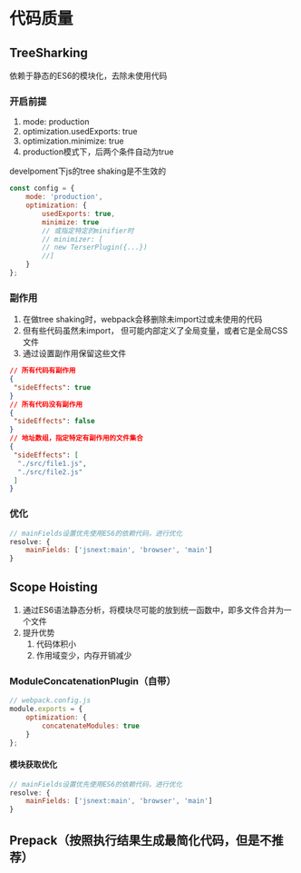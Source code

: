 # 代码质量

## TreeSharking

依赖于静态的ES6的模块化，去除未使用代码

### 开启前提

1. mode: production
2. optimization.usedExports: true
3. optimization.minimize: true
4. production模式下，后两个条件自动为true

develpoment下js的tree shaking是不生效的

```js
const config = {
    mode: 'production',
    optimization: {
        usedExports: true,
        minimize: true
        // 或指定特定的minifier时
        // minimizer: [                
        // new TerserPlugin({...})
        //]
    }
};
```

### 副作用

1. 在做tree shaking时，webpack会移删除未import过或未使用的代码
2. 但有些代码虽然未import， 但可能内部定义了全局变量，或者它是全局CSS文件
3. 通过设置副作用保留这些文件

```json
// 所有代码有副作用
{
 "sideEffects": true
}
// 所有代码没有副作用
{
 "sideEffects": false
}
// 地址数组，指定特定有副作用的文件集合
{
 "sideEffects": [
  "./src/file1.js",
  "./src/file2.js"
 ]
}
```

### 优化

```js
// mainFields设置优先使用ES6的依赖代码，进行优化
resolve: {
    mainFields: ['jsnext:main', 'browser', 'main']
}
```

## Scope Hoisting

1. 通过ES6语法静态分析，将模块尽可能的放到统一函数中，即多文件合并为一个文件
2. 提升优势
    1. 代码体积小
    2. 作用域变少，内存开销减少

### ModuleConcatenationPlugin（自带）

```js
// webpack.config.js
module.exports = {
    optimization: {
        concatenateModules: true
    }
};
```

#### 模块获取优化

```js
// mainFields设置优先使用ES6的依赖代码，进行优化
resolve: {
    mainFields: ['jsnext:main', 'browser', 'main']
}
```

## Prepack（按照执行结果生成最简化代码，但是不推荐）
